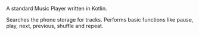 A standard Music Player written in Kotlin.

Searches the phone storage for tracks.
Performs basic functions like pause, play, next, previous, shuffle and repeat.
